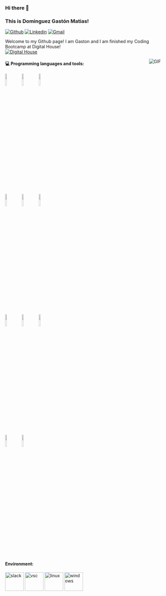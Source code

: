 ### Hi there 👋

### This is Dominguez Gastón Matias!

[![Github](https://img.shields.io/badge/-Github-000?style=flat&logo=Github&logoColor=white)](https://github.com/gastonmd14)
[![Linkedin](https://img.shields.io/badge/-LinkedIn-blue?style=flat&logo=Linkedin&logoColor=white)](https://www.linkedin.com/in/gast%C3%B3n-dominguez-a6b583206/)
[![Gmail](https://img.shields.io/badge/-Gmail-c14438?style=flat&logo=Gmail&logoColor=white)](mailto:gastonmd14@gmail.com)

Welcome to my Github page! I am Gaston and I am finished my Coding Bootcamp at Digital House!  
[![Digital House](https://img.shields.io/badge/-DigitalHouse-blueviolet?style=flat&logo=Color=white)](https://www.digitalhouse.com/ar)
 
<img align="right" alt="GIF" src="https://media.giphy.com/media/13HgwGsXF0aiGY/giphy.gif" />

<!--
**gastonmd14/gastonmd14** is a ✨ _special_ ✨ repository because its `README.md` (this file) appears on your GitHub profile.

Here are some ideas to get you started:

- 🔭 I’m currently working on ...
- 🌱 I’m currently learning ...
- 👯 I’m looking to collaborate on ...
- 🤔 I’m looking for help with ...
- 💬 Ask me about ...
- 📫 How to reach me: ...
- 😄 Pronouns: ...
- ⚡ Fun fact: ...
-->

#### :computer: Programming languages and tools: 
<p>
  
<code><img width="10%" src="https://www.vectorlogo.zone/logos/w3_html5/w3_html5-ar21.svg"></code>
<code><img width="10%" src="https://img.shields.io/badge/-CSS3-black?style=flat-square&logo=css3"></code>
<code><img width="10%" src="https://www.vectorlogo.zone/logos/javascript/javascript-ar21.svg"></code>
<br />
<code><img width="10%" src="https://www.vectorlogo.zone/logos/nodejs/nodejs-ar21.svg"></code>
<code><img width="10%" src="https://www.vectorlogo.zone/logos/expressjs/expressjs-ar21.svg"></code>
<code><img width="10%" src="https://www.vectorlogo.zone/logos/git-scm/git-scm-ar21.svg"></code>
<br />
<code><img width="10%" src="https://www.vectorlogo.zone/logos/sequelizejs/sequelizejs-ar21.svg"></code>
<code><img width="10%" src="https://www.vectorlogo.zone/logos/mysql/mysql-ar21.svg"></code>
<code><img width="10%" src="https://www.vectorlogo.zone/logos/getpostman/getpostman-ar21.svg"></code>
<br />
<code><img width="10%" src="https://www.vectorlogo.zone/logos/visualstudio_code/visualstudio_code-ar21.svg"></code>
<code><img width="10%" src="https://www.vectorlogo.zone/logos/github/github-ar21.svg"></code>

</p>

<h4>Environment: </h4>
<p align="left">
  <img style="margin: auto;" src="https://www.vectorlogo.zone/logos/slack/slack-tile.svg" alt=slack width="60" height="60"/>
  <img style="margin: auto;" src="https://www.vectorlogo.zone/logos/visualstudio_code/visualstudio_code-icon.svg" alt=vsc width="60" height="60"/>
  <img style="margin: auto;" src="https://www.vectorlogo.zone/logos/linux/linux-icon.svg" alt=linux width="60" height="60"/>
  <img style="margin: auto;" src="https://www.vectorlogo.zone/logos/microsoft/microsoft-icon.svg" alt=windows width="60" height="60"/>
</p>
